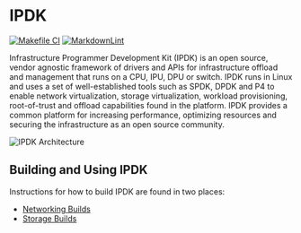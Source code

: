 # IPDK

[![Makefile CI](https://github.com/ipdk-io/ipdk/actions/workflows/makefile.yml/badge.svg)](https://github.com/ipdk-io/ipdk/actions/workflows/makefile.yml)
[![MarkdownLint](https://github.com/ipdk-io/ipdk/actions/workflows/markdown.yml/badge.svg)](https://github.com/ipdk-io/ipdk/actions/workflows/markdown.yml)

Infrastructure Programmer Development Kit (IPDK) is an open source, vendor
agnostic framework of drivers and APIs for infrastructure offload and
management that runs on a CPU, IPU, DPU or switch. IPDK runs in Linux and uses
a set of well-established tools such as SPDK, DPDK and P4 to enable network
virtualization, storage virtualization, workload provisioning, root-of-trust
and offload capabilities found in the platform. IPDK provides a common platform
for increasing performance, optimizing resources and securing the
infrastructure as an open source community.

![IPDK Architecture](https://github.com/ipdk-io/ipdk-io.github.io/blob/main/img/ipdk-icons-white.png)

## Building and Using IPDK

Instructions for how to build IPDK are found in two places:

* [Networking Builds](build/networking/README.md)
* [Storage Builds](build/storage/README.md)
